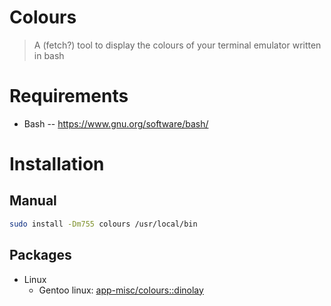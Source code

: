 # Colours

> A (fetch?) tool to display the colours of your terminal emulator written in bash

# Requirements

- Bash -- https://www.gnu.org/software/bash/

# Installation

## Manual

```bash
sudo install -Dm755 colours /usr/local/bin
```

## Packages

- Linux
  - Gentoo linux: [app-misc/colours::dinolay](https://ari-web.xyz/gentooatom/app-misc/colours)
